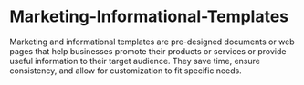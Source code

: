# Marketing-Informational-Templates
Marketing and informational templates are pre-designed documents or web pages that help businesses promote their products or services or provide useful information to their target audience. They save time, ensure consistency, and allow for customization to fit specific needs.
